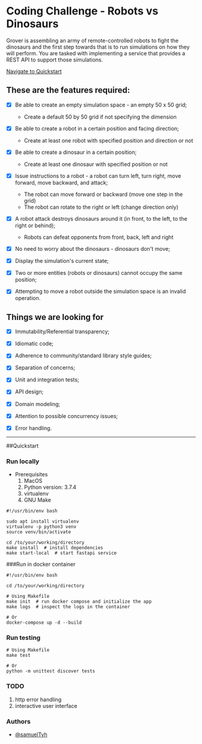 # Coding Challenge - Robots vs Dinosaurs

Grover is assembling an army of remote-controlled robots to fight the dinosaurs and the first step towards that is to run simulations on how they will perform. You are tasked with implementing a service that provides a REST API to support those simulations.

[Navigate to Quickstart](#quickstart)

## These are the features required:

- [x] Be able to create an empty simulation space - an empty 50 x 50 grid;
    * Create a default 50 by 50 grid if not specifying the dimension
    
- [x] Be able to create a robot in a certain position and facing direction;
    * Create at least one robot with specified position and direction or not
    
- [x] Be able to create a dinosaur in a certain position;
    * Create at least one dinosaur with specified position or not
    
- [x] Issue instructions to a robot - a robot can turn left, turn right, move forward, move backward, and attack;
    * The robot can move forward or backward (move one step in the grid)
    * The robot can rotate to the right or left (change direction only)
    
- [x] A robot attack destroys dinosaurs around it (in front, to the left, to the right or behind);
    * Robots can defeat opponents from front, back, left and right
    
- [x] No need to worry about the dinosaurs - dinosaurs don't move;
- [x] Display the simulation's current state;
- [x] Two or more entities (robots or dinosaurs) cannot occupy the same position;
- [x] Attempting to move a robot outside the simulation space is an invalid operation.

## Things we are looking for

- [x] Immutability/Referential transparency;
- [x] Idiomatic code;
- [x] Adherence to community/standard library style guides;
- [x] Separation of concerns;
- [x] Unit and integration tests;
- [x] API design;
- [x] Domain modeling;
- [x] Attention to possible concurrency issues;
- [x] Error handling.


---

##Quickstart
### Run locally
* Prerequisites
    1. MacOS
    2. Python version: 3.7.4
    3. virtualenv
    4. GNU Make
```
#!/usr/bin/env bash

sudo apt install virtualenv
virtualenv -p python3 venv
source venv/bin/activate

cd /to/your/working/directory
make install  # install dependencies 
make start-local  # start fastapi service
```

###Run in docker container
```
#!/usr/bin/env bash

cd /to/your/working/directory

# Using Makefile
make init  # run docker compose and initialize the app
make logs  # inspect the logs in the container

# Or
docker-compose up -d --build
```

### Run testing
```
# Using Makefile
make test

# Or
python -m unittest discover tests
```

### TODO
1. http error handling
2. interactive user interface


### Authors
* [@samuelTyh](https://samueltyh.github.io/#/)